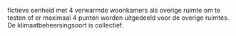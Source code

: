 fictieve eenheid met 4 verwarmde woonkamers als overige ruimte om te testen of er maximaal 4 punten worden uitgedeeld voor de overige ruimtes. De klimaatbeheersingsoort is collectief.
